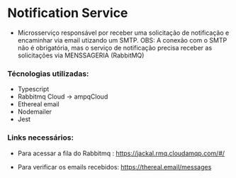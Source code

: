 # Notification Service

- Microsserviço responsável por receber uma solicitação de notificação e encaminhar via email utizando um SMTP. OBS: A conexão com
o SMTP não é obrigatória, mas o serviço de notificação precisa receber as solicitações via MENSSAGERIA (RabbitMQ)

### Técnologias utilizadas:

- Typescript
- Rabbitmq Cloud -> ampqCloud
- Ethereal email
- Nodemailer
- Jest

### Links necessários:

- Para acessar a fila do Rabbitmq : https://jackal.rmq.cloudamqp.com/#/

- Para verificar os emails recebidos: https://thereal.email/messages
